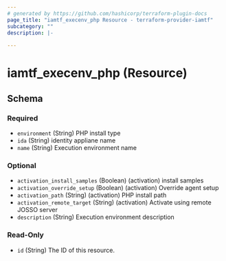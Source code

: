 ```yaml
---
# generated by https://github.com/hashicorp/terraform-plugin-docs
page_title: "iamtf_execenv_php Resource - terraform-provider-iamtf"
subcategory: ""
description: |-
  
---
```


# iamtf_execenv_php (Resource)





<!-- schema generated by tfplugindocs -->
## Schema

### Required

- `environment` (String) PHP install type
- `ida` (String) identity appliane name
- `name` (String) Execution environment name

### Optional

- `activation_install_samples` (Boolean) (activation) install samples
- `activation_override_setup` (Boolean) (activation) Override agent setup
- `activation_path` (String) (activation) PHP install path
- `activation_remote_target` (String) (activation) Activate using remote JOSSO server
- `description` (String) Execution environment description

### Read-Only

- `id` (String) The ID of this resource.


